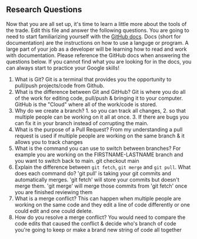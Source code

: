 ## Research Questions 

Now that you are all set up, it's time to learn a little more about the tools of the trade. Edit this file and answer the following questions. You are going to need to start familiarizing yourself with the [GitHub docs](https://docs.github.com/en). Docs (short for documentation) are the instructions on how to use a languge or program. A large part of your job as a developer will be learning how to read and work with documentation. Please reference the GitHub docs when answering the questions below. If you cannot find what you are looking for in the docs, you can always start to practice your Google skills!

1. What is Git? Git is a terminal that provides you the opportunity to pull/push projects/code from Github.
2. What is the difference between Git and GitHub? Git is where you do all of the work for editing code, pull/push & bringing it to your computer. GitHub is the "Cloud" where all of the work/code is stored.
3. Why do we create a branch? 1. so you can track all changes, 2. so that multiple people can be working on it all at once. 3. If there are bugs you can fix it in your branch instead of corrupting the main.
4. What is the purpose of a Pull Request? From my understanding a pull request is used if multiple people are working on the same branch & it allows you to track changes
5. What is the command you can use to switch between branches? For example you are working on the FIRSTNAME-LASTNAME branch and you want to switch back to main. git checkout main
6. Explain the difference between `git fetch`, `git merge` and `git pull`. What does each command do? 'git pull'  is taking your git commits and automatically merges. 'git fetch' will store your commits but doesn't merge them. 'git merge' will merge those commits from 'git fetch' once you are finished reviewing them
7. What is a merge conflict? This can happen when multiple people are working on the same code and they edit a line of code differently or one could edit and one could delete. 
8. How do you resolve a merge conflict? You would need to compare the code edits that caused the conflict & decide who's branch of code you're going to keep or make a brand new string of code all together
